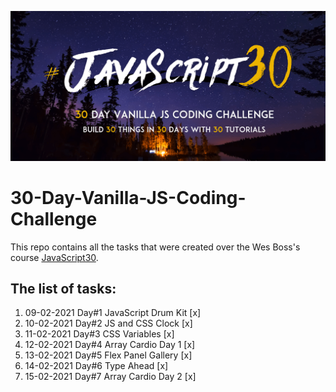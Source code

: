 ![JS Coding Challenge](javascript30.png)

# 30-Day-Vanilla-JS-Coding-Challenge

This repo contains all the tasks that were created over the Wes Boss's course [JavaScript30](https://javascript30.com/).

## The list of tasks:

1. 09-02-2021 Day#1  JavaScript Drum Kit  [x]
2. 10-02-2021 Day#2  JS and CSS Clock  [x]
3. 11-02-2021 Day#3  CSS Variables  [x]
4. 12-02-2021 Day#4  Array Cardio Day 1  [x]
5. 13-02-2021 Day#5  Flex Panel Gallery  [x]
6. 14-02-2021 Day#6  Type Ahead  [x]
7. 15-02-2021 Day#7  Array Cardio Day 2  [x]